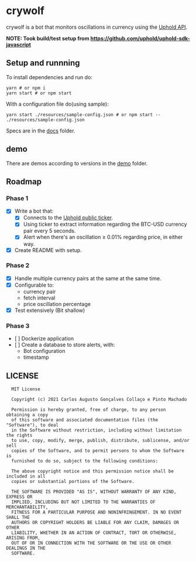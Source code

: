 # crywolf

crywolf is a bot that monitors oscillations in currency using the [Uphold API].

**NOTE: Took build/test setup from <https://github.com/uphold/uphold-sdk-javascript>**

## Setup and runnning

To install dependencies and run do:

```text
yarn # or npm i
yarn start # or npm start
```

With a configuration file do(using sample):

```text
yarn start ./resources/sample-config.json # or npm start -- ./resources/sample-config.json
```

Specs are in the [docs](docs) folder.

## demo

There are demos according to versions in the [demo](demo) folder.

## Roadmap
### Phase 1

+ [x] Write a bot that:
  - [x] Connects to the [Uphold public ticker].
  - [x] Using ticker to extract information regarding the BTC-USD currency pair every 5 seconds.
  - [x] Alert when there's an oscillation ≥ 0.01% regarding price, in either way.
+ [x] Create README with setup.

### Phase 2

+ [x] Handle multiple currency pairs at the same at the same time.
+ [x] Configurable to:
  - currency pair
  - fetch interval
  - price oscillation percentage
+ [x] Test extensively (Bit shallow)

### Phase 3

+ [ ] Dockerize application
+ [ ] Create a database to store alerts, with:
  - Bot configuration
  - timestamp


## LICENSE

```text
  MIT License

  Copyright (c) 2021 Carlos Augusto Gonçalves Collaço e Pinto Machado

  Permission is hereby granted, free of charge, to any person obtaining a copy
  of this software and associated documentation files (the "Software"), to deal
  in the Software without restriction, including without limitation the rights
  to use, copy, modify, merge, publish, distribute, sublicense, and/or sell
  copies of the Software, and to permit persons to whom the Software is
  furnished to do so, subject to the following conditions:

  The above copyright notice and this permission notice shall be included in all
  copies or substantial portions of the Software.

  THE SOFTWARE IS PROVIDED "AS IS", WITHOUT WARRANTY OF ANY KIND, EXPRESS OR
  IMPLIED, INCLUDING BUT NOT LIMITED TO THE WARRANTIES OF MERCHANTABILITY,
  FITNESS FOR A PARTICULAR PURPOSE AND NONINFRINGEMENT. IN NO EVENT SHALL THE
  AUTHORS OR COPYRIGHT HOLDERS BE LIABLE FOR ANY CLAIM, DAMAGES OR OTHER
  LIABILITY, WHETHER IN AN ACTION OF CONTRACT, TORT OR OTHERWISE, ARISING FROM,
  OUT OF OR IN CONNECTION WITH THE SOFTWARE OR THE USE OR OTHER DEALINGS IN THE
  SOFTWARE.
```



[Uphold API]: https://uphold.com/en/developer/api/documentation/
[Uphold public ticker]: https://uphold.com/en/developer/api/documentation/#tickers

